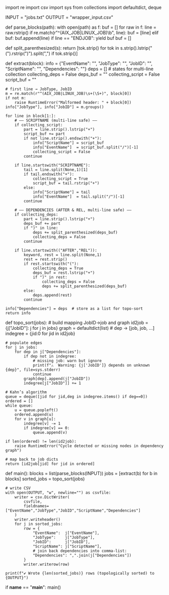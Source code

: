 import re
import csv
import sys
from collections import defaultdict, deque

INPUT  = "jobs.txt"
OUTPUT = "wrapper_input.csv"

def parse_blocks(path):
    with open(path) as f:
        buf = []
        for raw in f:
            line = raw.rstrip()
            if re.match(r"^(AIX_JOB|LINUX_JOB)\b", line):
                buf = [line]
            elif buf:
                buf.append(line)
                if line == "ENDJOB":
                    yield buf
                    buf = []

def split_parenthesized(s):
    return [tok.strip()
            for tok in s.strip().lstrip("(").rstrip(")").split(",")
            if tok.strip()]

def extract(block):
    info = {"EventName": "", "JobType": "", "JobID": "",
            "ScriptName": "", "Dependencies": ""}
    deps = []
    # states for multi-line collection
    collecting_deps = False
    deps_buf = ""
    collecting_script = False
    script_buf = ""

    # first line → JobType, JobID
    m = re.match(r"^(AIX_JOB|LINUX_JOB)\s+(\S+)", block[0])
    if not m:
        raise RuntimeError("Malformed header: " + block[0])
    info["JobType"], info["JobID"] = m.groups()

    for line in block[1:]:
        # —— SCRIPTNAME (multi-line safe) ——
        if collecting_script:
            part = line.strip().lstrip("+")
            script_buf += part
            if not line.strip().endswith("+"):
                info["ScriptName"] = script_buf
                info["EventName"]  = script_buf.split("/")[-1]
                collecting_script = False
            continue

        if line.startswith("SCRIPTNAME"):
            tail = line.split(None,1)[1]
            if tail.endswith("+"):
                collecting_script = True
                script_buf = tail.rstrip("+")
            else:
                info["ScriptName"] = tail
                info["EventName"]  = tail.split("/")[-1]
            continue

        # —— DEPENDENCIES (AFTER & REL, multi-line safe) ——
        if collecting_deps:
            part = line.strip().lstrip("+")
            deps_buf += part
            if ")" in line:
                deps += split_parenthesized(deps_buf)
                collecting_deps = False
            continue

        if line.startswith(("AFTER","REL")):
            keyword, rest = line.split(None,1)
            rest = rest.strip()
            if rest.startswith("("):
                collecting_deps = True
                deps_buf = rest.lstrip("+")
                if ")" in rest:
                    collecting_deps = False
                    deps += split_parenthesized(deps_buf)
            else:
                deps.append(rest)
            continue

    info["Dependencies"] = deps  # store as a list for topo-sort
    return info

def topo_sort(jobs):
    # build mapping JobID→job and graph
    id2job = {j["JobID"]: j for j in jobs}
    graph = defaultdict(list)   # dep → [job, job, ...]
    indegree = {jid:0 for jid in id2job}

    # populate edges
    for j in jobs:
        for dep in j["Dependencies"]:
            if dep not in indegree:
                # missing job: warn but ignore
                print(f"⚠️  Warning: {j['JobID']} depends on unknown {dep}", file=sys.stderr)
                continue
            graph[dep].append(j["JobID"])
            indegree[j["JobID"]] += 1

    # Kahn’s algorithm
    queue = deque([jid for jid,deg in indegree.items() if deg==0])
    ordered = []
    while queue:
        u = queue.popleft()
        ordered.append(u)
        for v in graph[u]:
            indegree[v] -= 1
            if indegree[v] == 0:
                queue.append(v)

    if len(ordered) != len(id2job):
        raise RuntimeError("Cycle detected or missing nodes in dependency graph")

    # map back to job dicts
    return [id2job[jid] for jid in ordered]

def main():
    blocks = list(parse_blocks(INPUT))
    jobs   = [extract(b) for b in blocks]
    sorted_jobs = topo_sort(jobs)

    # write CSV
    with open(OUTPUT, "w", newline="") as csvfile:
        writer = csv.DictWriter(
            csvfile,
            fieldnames=["EventName","JobType","JobID","ScriptName","Dependencies"]
        )
        writer.writeheader()
        for j in sorted_jobs:
            row = {
                "EventName":  j["EventName"],
                "JobType":    j["JobType"],
                "JobID":      j["JobID"],
                "ScriptName": j["ScriptName"],
                # join back dependencies into comma-list:
                "Dependencies": ",".join(j["Dependencies"])
            }
            writer.writerow(row)

    print(f"✔ Wrote {len(sorted_jobs)} rows (topologically sorted) to {OUTPUT}")

if __name__ == "__main__":
    main()
